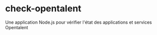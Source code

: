 # check-opentalent
Une application Node.js pour vérifier l'état des applications et services Opentalent

